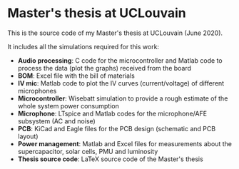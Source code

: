 # Master's thesis at UCLouvain

This is the source code of my Master's thesis at UCLouvain (June 2020).

It includes all the simulations required for this work:
* **Audio processing**: C code for the microcontroller and Matlab code to process the data (plot the graphs) received from the board
* **BOM**: Excel file with the bill of materials
* **IV mic**: Matlab code to plot the IV curves (current/voltage) of different microphones
* **Microcontroller**: Wisebatt simulation to provide a rough estimate of the whole system power consumption
* **Microphone**: LTspice and Matlab codes for the microphone/AFE subsystem (AC and noise)
* **PCB**: KiCad and Eagle files for the PCB design (schematic and PCB layout)
* **Power management**: Matlab and Excel files for measurements about the supercapacitor, solar cells, PMU and luminosity
* **Thesis source code**: LaTeX source code of the Master's thesis
